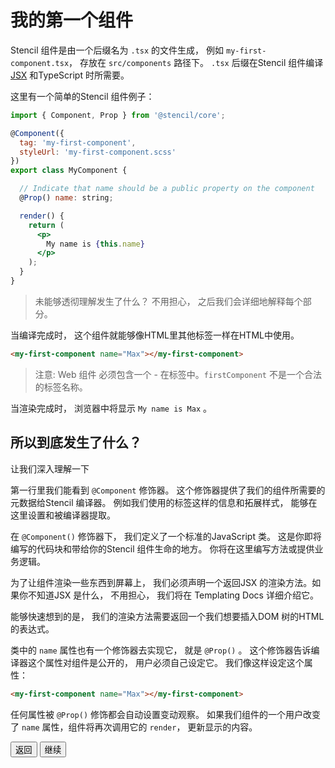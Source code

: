 # 我的第一个组件


Stencil 组件是由一个后缀名为 `.tsx` 的文件生成， 例如 `my-first-component.tsx`， 存放在 `src/components` 路径下。 `.tsx` 后缀在Stencil 组件编译 [JSX](https://facebook.github.io/react/docs/introducing-jsx.html) 和TypeScript 时所需要。
<!-- Stencil components are created by adding a new file with a `.tsx` extension, such as `my-first-component.tsx`, and placing them in the `src/components` directory.
The `.tsx` extension is required since Stencil components are built using [JSX](https://facebook.github.io/react/docs/introducing-jsx.html) and TypeScript. -->

这里有一个简单的Stencil 组件例子：
<!-- Here is an example of what a Stencil component looks like: -->

```jsx
import { Component, Prop } from '@stencil/core';

@Component({
  tag: 'my-first-component',
  styleUrl: 'my-first-component.scss'
})
export class MyComponent {

  // Indicate that name should be a public property on the component
  @Prop() name: string;

  render() {
    return (
      <p>
        My name is {this.name}
      </p>
    );
  }
}
```
> 未能够透彻理解发生了什么？ 不用担心， 之后我们会详细地解释每个部分。
<!-- > Don't fully understand what's going on? Don't worry, we'll explain each pieces in detail later on. -->

当编译完成时， 这个组件就能够像HTML里其他标签一样在HTML中使用。
<!-- Once compiled, this component can be used in HTML just like any other tag. -->

```html
<my-first-component name="Max"></my-first-component>
```
> 注意: Web 组件 必须包含一个 - 在标签中。`firstComponent` 不是一个合法的标签名称。
<!-- > Note: Web Components must have a - in the tag. `firstComponent` would not be a valid tag name. -->

当渲染完成时， 浏览器中将显示 `My name is Max` 。
<!-- When rendered, the browser will display `My name is Max`. -->

## 所以到底发生了什么？
<!-- ## So what's really going on here? -->

让我们深入理解一下
<!-- Let's dive in. -->

第一行里我们能看到 `@Component` 修饰器。 这个修饰器提供了我们的组件所需要的元数据给Stencil 编译器。 例如我们使用的标签这样的信息和拓展样式， 能够在这里设置和被编译器提取。
<!-- The first piece we see is the `@Component` decorator.
This decorator provides metadata about our component to the Stencil compiler.
Information, such as the tag to use, and external styles, can be set here and picked up by the compiler. -->

在 `@Component()` 修饰器下， 我们定义了一个标准的JavaScript 类。 这是你即将编写的代码块和带给你的Stencil 组件生命的地方。 你将在这里编写方法或提供业务逻辑。
<!-- Below the `@Component()` decorator, we have a standard JavaScript class.
This is where you'll write the bulk of your code to bring your Stencil component to life.
Here is where you'd write functions or provide business logic. -->

为了让组件渲染一些东西到屏幕上， 我们必须声明一个返回JSX 的渲染方法。如果你不知道JSX 是什么， 不用担心， 我们将在 <stencil-route-link url="/docs/templating">Templating Docs</stencil-router-link> 详细介绍它。
<!-- In order for the component to render something to the screen, we must declare a render function that returns JSX.
If you're not sure what JSX is, don't worry, we'll go over it in detail in the <stencil-route-link url="/docs/templating">Templating Docs</stencil-router-link>. -->

能够快速想到的是， 我们的渲染方法需要返回一个我们想要插入DOM 树的HTML 的表达式。
<!-- The quick idea is that our render function needs to return a representation of the HTML we want to push to the DOM. -->

类中的 `name` 属性也有一个修饰器去实现它， 就是 `@Prop()` 。 这个修饰器告诉编译器这个属性对组件是公开的， 用户必须自己设定它。 我们像这样设定这个属性： 

<!-- The `name` property on the class also has a decorator applied to it, `@Prop()`.
This decorator tells the compiler that the property is public to the component, and the user should be setting it.
We set this property like so: -->

```html
<my-first-component name="Max"></my-first-component>
```

任何属性被 `@Prop()` 修饰都会自动设置变动观察。 如果我们组件的一个用户改变了 ` name ` 属性，组件将再次调用它的 `render`， 更新显示的内容。
<!-- Any property decorated with `@Props()` is also automatically watched for changes.
If a user of our component were to change the element's `name` property, our component would fire it's `render` function again, updating the displayed content. -->

<stencil-route-link url="/docs/getting-started" router="#router" custom="true">
  <button class="backButton">
    返回
  </button>
</stencil-route-link>

<stencil-route-link url="/docs/templating" custom="true">
  <button class="nextButton">
    继续
  </button>
</stencil-route-link>

